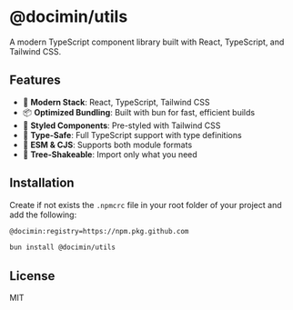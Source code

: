 # @docimin/utils

A modern TypeScript component library built with React, TypeScript, and Tailwind CSS.

## Features

- 🚀 **Modern Stack**: React, TypeScript, Tailwind CSS
- 📦 **Optimized Bundling**: Built with bun for fast, efficient builds
- 🎨 **Styled Components**: Pre-styled with Tailwind CSS
- 📘 **Type-Safe**: Full TypeScript support with type definitions
- 🔄 **ESM & CJS**: Supports both module formats
- 🌲 **Tree-Shakeable**: Import only what you need

## Installation

Create if not exists the `.npmcrc` file in your root folder of your project and add the following:

```bash
@docimin:registry=https://npm.pkg.github.com
```

```bash
bun install @docimin/utils
```

## License

MIT

